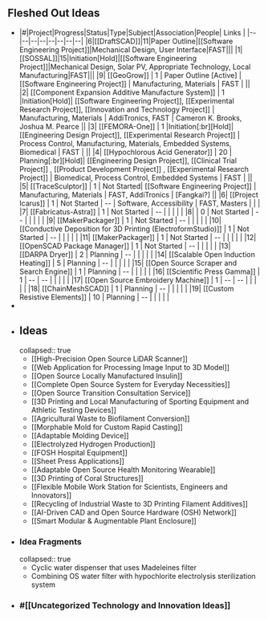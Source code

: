 ## Fleshed Out Ideas
- |#|Project|Progress|Status|Type|Subject|Association|People| Links |
  |--|--|--|--|--|--|--|--|
  |6|[[DraftSCAD]]|11|Paper Outline|[[Software Engineering Project]]|Mechanical Design, User Interface|FAST|||
  |1|[[SOSSAL]]|15|Initiation[Hold]|[[Software Engineering Project]]|Mechanical Design, Solar PV, Appropriate Technology, Local Manufacturing|FAST|||
  |9| [[GeoGrow]] | 1 | Paper Outline [Active] | [[Software Engineering Project]] | Manufacturing, Materials | FAST | ||
  |2| [[Component Expansion Additive Manufacture System]]  | 1 |Initiation[Hold]| [[Software Engineering Project]], [[Experimental Research Project]], [[Innovation and Technology Project]] | Manufacturing, Materials | AddiTronics, FAST | Cameron K. Brooks, Joshua M. Pearce ||
  |3| [[FEMORA-One]]  | 1 |Initiation[:br][Hold]| [[Engineering Design Project]], [[Experimental Research Project]] | Process Control, Manufacturing, Materials, Embedded Systems, Biomedical | FAST |  ||
  |4| [[Hypochlorous Acid Generator]]  | 20 | Planning[:br][Hold]| [[Engineering Design Project]], [[Clinical Trial Project]] , [[Product Development Project]] , [[Experimental Research Project]] | Biomedical, Process Control, Embedded Systems | FAST |  ||
  |5| [[TraceSculptor]] | 1 | Not Started| [[Software Engineering Project]] | Manufacturing, Materials | FAST, AddiTronics | [Fangkai?] ||
  |6| [[Project Icarus]]  | 1 | Not Started | -- | Software, Accessibility | FAST, Masters |  |  |
  |7| [[Fabricatus-Astra]] | 1 | Not Started | -- | | | | |
  |8|  | 0 | Not Started | -- | | | | |
  |9| [[MakerPackager]] | 1 | Not Started | -- | | | | |
  |10| [[Conductive Deposition for 3D Printing (ElectroformStudio)]] | 1 | Not Started | -- | | | | |
  |11| [[MakerPackager]] | 1 | Not Started | -- | | | | |
  |12| [[OpenSCAD Package Manager]] | 1 | Not Started | -- | | | | |
  |13| [[DARPA Dryer]] | 2 | Planning | -- | | | | |
  |14| [[Scalable Open Induction Heating]] | 5 | Planning | -- | | | | |
  |15| [[Open Source Scraper and Search Engine]] | 1 | Planning | -- | | | | |
  |16| [[Scientific Press Gamma]] | 1 | -- | -- | | | | |
  |17| [[Open Source Embroidery Machine]] | 1 | -- | -- | | | | |
  |18| [[ChainMeshSCAD]] | 1 | Planning | -- | | | | |
  |19| [[Custom Resistive Elements]] | 10 | Planning | -- | | | | |
-
- ## Ideas
  collapsed:: true
	- [[High-Precision Open Source LiDAR Scanner]]
	- [[Web Application for Processing Image Input to 3D Model]]
	- [[Open Source Locally Manufactured Insulin]]
	- [[Complete Open Source System for Everyday Necessities]]
	- [[Open Source Transition Consultation Service]]
	- [[3D Printing and Local Manufacturing of Sporting Equipment and Athletic Testing Devices]]
	- [[Agricultural Waste to Biofilament Conversion]]
	- [[Morphable Mold for Custom Rapid Casting]]
	- [[Adaptable Molding Device]]
	- [[Electrolyzed Hydrogen Production]]
	- [[FOSH Hospital Equipment]]
	- [[Sheet Press Applications]]
	- [[Adaptable Open Source Health Monitoring Wearable]]
	- [[3D Printing of Coral Structures]]
	- [[Flexible Mobile Work Station for Scientists, Engineers and Innovators]]
	- [[Recycling of Industrial Waste to 3D Printing Filament Additives]]
	- [[AI-Driven CAD and Open Source Hardware (OSH) Network]]
	- [[Smart Modular & Augmentable Plant Enclosure]]
- ### Idea Fragments
  collapsed:: true
	- Cyclic water dispenser that uses Madeleines filter
	- Combining OS water filter with hypochlorite electrolysis sterilization system
- ### #[[Uncategorized Technology and Innovation Ideas]]